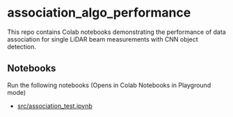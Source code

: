 # association_algo_performance
This repo contains Colab notebooks demonstrating the performance of data association for single LiDAR beam measurements with CNN object detection.  
## Notebooks  
Run the following notebooks (Opens in Colab Notebooks in Playground mode)  
* [src/association_test.ipynb](https://colab.research.google.com/github/rhanschristiansen/association_algo_performance/blob/master/src/association_test.ipynb)  

